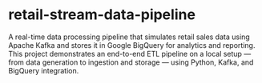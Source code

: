 # retail-stream-data-pipeline
A real-time data processing pipeline that simulates retail sales data using Apache Kafka and stores it in Google BigQuery for analytics and reporting. This project demonstrates an end-to-end ETL pipeline on a local setup — from data generation to ingestion and storage — using Python, Kafka, and BigQuery integration.
